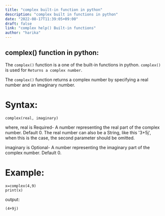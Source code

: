 ```yaml
---
title: "complex built-in function in python"
description: "complex built in functions in python"
date: "2022-08-17T11:39:05+09:00"
draft: false
link: "complex help() Built-in functions"
author: "harika"
---
```


## complex() function in python:
The `complex()` function is a one of the built-in functions in python.
`complex()` is used for `Returns a complex number`.

The `complex()` function returns a complex number by specifying a real number and an imaginary number.

# Syntax:
```
complex(real, imaginary)
```
where,
real  is Required-  A number representing the real part of the complex number. Default 0. 
The real number can also be a String, like this '3+5j', when this is the case, the second parameter should be omitted.

imaginary is Optional- A number representing the imaginary part of the complex number. Default 0.

# Example:
```
x=complex(4,9) 
print(x) 

```
output:
```
(4+9j)
